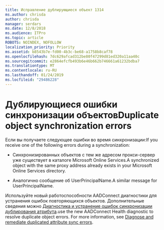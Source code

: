 ```yaml
---
title: Исправление дублирующиеся объект 1314
ms.author: chrisda
author: chrisda
manager: serdars
ms.date: 12/8/2018
ms.audience: ITPro
ms.topic: article
ROBOTS: NOINDEX, NOFOLLOW
localization_priority: Priority
ms.assetid: b8543b7e-fd00-4b3c-be68-a1758b8caf78
ms.openlocfilehash: 7dc629afcad312be80f47299d81ed320a11aa40c
ms.sourcegitcommit: e2864efcfb493b6e46b662b746661a61232bdba7
ms.translationtype: MT
ms.contentlocale: ru-RU
ms.lasthandoff: 01/24/2019
ms.locfileid: "29486228"
---
```

# <a name="duplicate-object-synchronization-errors"></a><span data-ttu-id="0e6e8-102">Дублирующиеся ошибки синхронизации объектов</span><span class="sxs-lookup"><span data-stu-id="0e6e8-102">Duplicate object synchronization errors</span></span>

<span data-ttu-id="0e6e8-103">Если вы получаете следующее ошибки во время синхронизации:</span><span class="sxs-lookup"><span data-stu-id="0e6e8-103">If you receive one of the following errors during a synchronization:</span></span>
  
- <span data-ttu-id="0e6e8-104">Синхронизированных объектов с тем же адресом прокси-сервер уже существует в каталоге Microsoft Online Services.</span><span class="sxs-lookup"><span data-stu-id="0e6e8-104">A synchronized object with the same proxy address already exists in your Microsoft Online Services directory.</span></span>
    
- <span data-ttu-id="0e6e8-105">Аналогично сообщение об UserPrincipalName.</span><span class="sxs-lookup"><span data-stu-id="0e6e8-105">A similar message for UserPrincipalName.</span></span>
    
<span data-ttu-id="0e6e8-p101">Используйте новый работоспособности AADConnect диагностики для устранения ошибок повторяющихся объектов. Дополнительные сведения можно [Диагностика и устранение ошибок синхронизации дублирования атрибута](https://docs.microsoft.com/azure/active-directory/hybrid/how-to-connect-health-diagnose-sync-errors).</span><span class="sxs-lookup"><span data-stu-id="0e6e8-p101">use the new AADConnect Health diagnostic to resolve duplicate object errors. For more information, see [Diagnose and remediate duplicated attribute sync errors](https://docs.microsoft.com/azure/active-directory/hybrid/how-to-connect-health-diagnose-sync-errors).</span></span>
  

